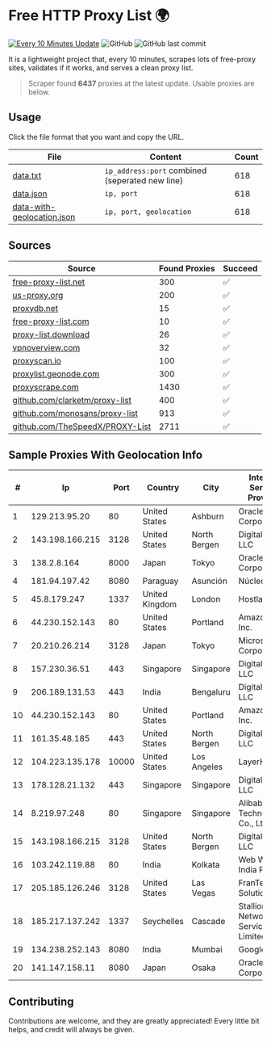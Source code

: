 
# Free HTTP Proxy List 🌍

[![Every 10 Minutes Update](https://github.com/mertguvencli/http-proxy-list/actions/workflows/main.yml/badge.svg?branch=main)](https://github.com/mertguvencli/http-proxy-list/actions/workflows/main.yml)
![GitHub](https://img.shields.io/github/license/mertguvencli/http-proxy-list)
![GitHub last commit](https://img.shields.io/github/last-commit/mertguvencli/http-proxy-list)

It is a lightweight project that, every 10 minutes, scrapes lots of free-proxy sites, validates if it works, and serves a clean proxy list.


> Scraper found **6437** proxies at the latest update. Usable proxies are below.

## Usage

Click the file format that you want and copy the URL.


|File|Content|Count|
|----|-------|-----|
|[data.txt](https://raw.githubusercontent.com/mertguvencli/http-proxy-list/main/proxy-list/data.txt)|`ip_address:port` combined (seperated new line)|618|
|[data.json](https://raw.githubusercontent.com/mertguvencli/http-proxy-list/main/proxy-list/data.json)|`ip, port`|618|
|[data-with-geolocation.json](https://raw.githubusercontent.com/mertguvencli/http-proxy-list/main/proxy-list/data-with-geolocation.json)|`ip, port, geolocation`|618|

## Sources

|Source|Found Proxies|Succeed|
|------|-------------|-------|
|[free-proxy-list.net](https://free-proxy-list.net)|300|✅|
|[us-proxy.org](https://www.us-proxy.org)|200|✅|
|[proxydb.net](http://proxydb.net)|15|✅|
|[free-proxy-list.com](https://free-proxy-list.com/?page=&port=&type%5B%5D=http&type%5B%5D=https&up_time=0&search=Search)|10|✅|
|[proxy-list.download](https://www.proxy-list.download/HTTP)|26|✅|
|[vpnoverview.com](https://vpnoverview.com/privacy/anonymous-browsing/free-proxy-servers)|32|✅|
|[proxyscan.io](https://www.proxyscan.io)|100|✅|
|[proxylist.geonode.com](https://proxylist.geonode.com/api/proxy-list?limit=300&page=1&sort_by=lastChecked&sort_type=desc&protocols=http,https)|300|✅|
|[proxyscrape.com](https://api.proxyscrape.com/v2/?request=displayproxies&protocol=http&timeout=10000&country=all&ssl=all&anonymity=all)|1430|✅|
|[github.com/clarketm/proxy-list](https://raw.githubusercontent.com/clarketm/proxy-list/master/proxy-list-raw.txt)|400|✅|
|[github.com/monosans/proxy-list](https://raw.githubusercontent.com/monosans/proxy-list/main/proxies/http.txt)|913|✅|
|[github.com/TheSpeedX/PROXY-List](https://raw.githubusercontent.com/TheSpeedX/PROXY-List/master/http.txt)|2711|✅|


## Sample Proxies With Geolocation Info

|#|Ip|Port|Country|City|Internet Service Provider|
|-|--|----|-------|----|-------------------------|
|1|129.213.95.20|80|United States|Ashburn|Oracle Corporation|
|2|143.198.166.215|3128|United States|North Bergen|DigitalOcean, LLC|
|3|138.2.8.164|8000|Japan|Tokyo|Oracle Corporation|
|4|181.94.197.42|8080|Paraguay|Asunción|Núcleo S.A.|
|5|45.8.179.247|1337|United Kingdom|London|Hostland LLC|
|6|44.230.152.143|80|United States|Portland|Amazon.com, Inc.|
|7|20.210.26.214|3128|Japan|Tokyo|Microsoft Corporation|
|8|157.230.36.51|443|Singapore|Singapore|DigitalOcean, LLC|
|9|206.189.131.53|443|India|Bengaluru|DigitalOcean, LLC|
|10|44.230.152.143|80|United States|Portland|Amazon.com, Inc.|
|11|161.35.48.185|443|United States|North Bergen|DigitalOcean, LLC|
|12|104.223.135.178|10000|United States|Los Angeles|LayerHost|
|13|178.128.21.132|443|Singapore|Singapore|DigitalOcean, LLC|
|14|8.219.97.248|80|Singapore|Singapore|Alibaba (US) Technology Co., Ltd.|
|15|143.198.166.215|3128|United States|North Bergen|DigitalOcean, LLC|
|16|103.242.119.88|80|India|Kolkata|Web Werks India Pvt. Ltd.|
|17|205.185.126.246|3128|United States|Las Vegas|FranTech Solutions|
|18|185.217.137.242|1337|Seychelles|Cascade|Stallion Network Services Limited|
|19|134.238.252.143|8080|India|Mumbai|Google LLC|
|20|141.147.158.11|8080|Japan|Osaka|Oracle Corporation|



## Contributing

Contributions are welcome, and they are greatly appreciated! Every
little bit helps, and credit will always be given.

